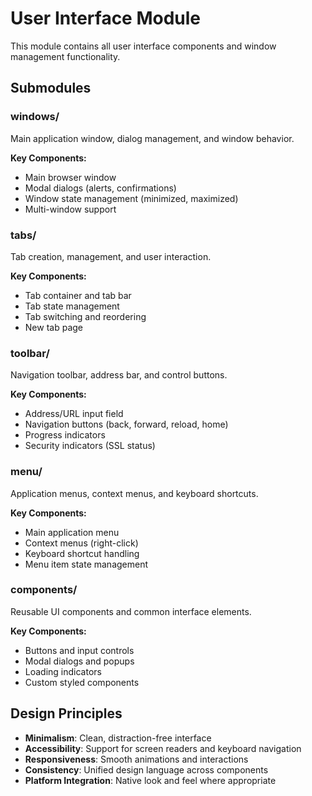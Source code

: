 # User Interface Module

This module contains all user interface components and window management functionality.

## Submodules

### windows/
Main application window, dialog management, and window behavior.

**Key Components:**
- Main browser window
- Modal dialogs (alerts, confirmations)
- Window state management (minimized, maximized)
- Multi-window support

### tabs/
Tab creation, management, and user interaction.

**Key Components:**
- Tab container and tab bar
- Tab state management
- Tab switching and reordering
- New tab page

### toolbar/
Navigation toolbar, address bar, and control buttons.

**Key Components:**
- Address/URL input field
- Navigation buttons (back, forward, reload, home)
- Progress indicators
- Security indicators (SSL status)

### menu/
Application menus, context menus, and keyboard shortcuts.

**Key Components:**
- Main application menu
- Context menus (right-click)
- Keyboard shortcut handling
- Menu item state management

### components/
Reusable UI components and common interface elements.

**Key Components:**
- Buttons and input controls
- Modal dialogs and popups
- Loading indicators
- Custom styled components

## Design Principles

- **Minimalism**: Clean, distraction-free interface
- **Accessibility**: Support for screen readers and keyboard navigation
- **Responsiveness**: Smooth animations and interactions
- **Consistency**: Unified design language across components
- **Platform Integration**: Native look and feel where appropriate
